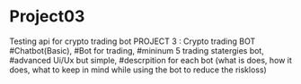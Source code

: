 # Project03
Testing api for crypto trading bot
PROJECT 3 : Crypto trading BOT
#Chatbot(Basic), #Bot for trading, #mininum 5 trading statergies bot, #advanced Ui/Ux but simple, #descrpition for each bot (what is does, how it does, what to keep in mind while using the bot to reduce the riskloss)
